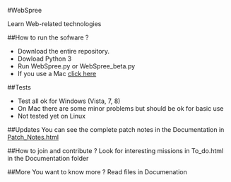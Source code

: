 #WebSpree


Learn Web-related technologies

##How to run the sofware ?

* Download the entire repository.
* Dowload Python 3
* Run WebSpree.py or WebSpree_beta.py
* If you use a Mac [click here](https://github.com/GrosSacASac/WebSpree/wiki/Installation-for-Mac)
  
##Tests

* Test all ok for Windows (Vista, 7, 8)
* On Mac there are some minor problems but should be ok for basic use
* Not tested yet on Linux

##Updates
  You can see the complete patch notes in the Documentation in [Patch_Notes.html](http://rawgit.com/GrosSacASac/WebSpree/master/Documentation/Patch_Notes.html)
  
  
##How to join and contribute ?
  Look for interesting missions in To_do.html in the Documentation folder

##More
  You want to know more ? Read files in Documenation
